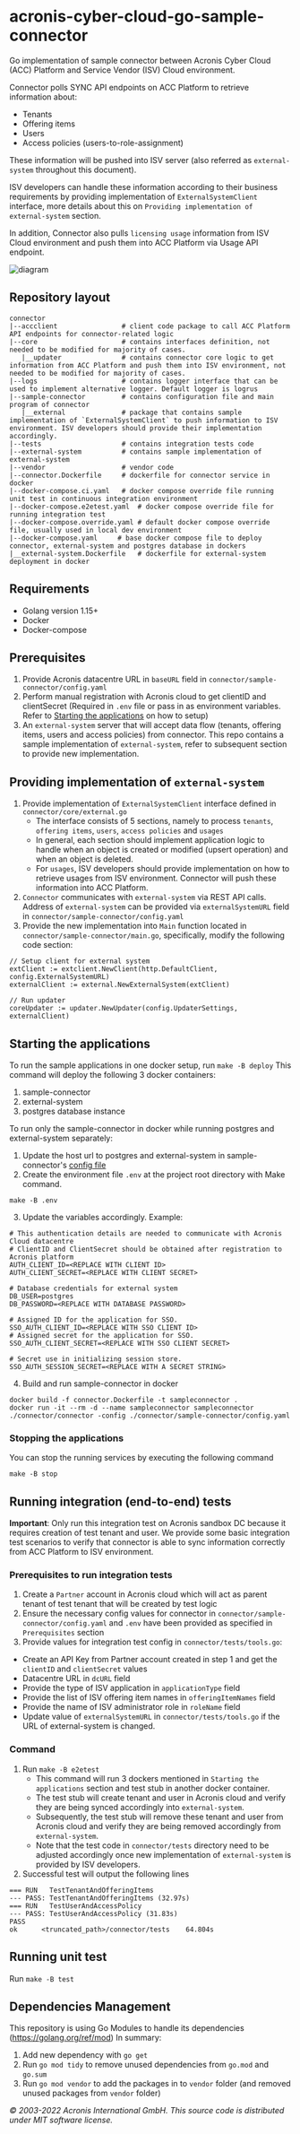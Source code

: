 # acronis-cyber-cloud-go-sample-connector

Go implementation of sample connector between Acronis Cyber Cloud (ACC) Platform and Service Vendor (ISV) Cloud environment.

Connector polls SYNC API endpoints on ACC Platform to retrieve information about:
* Tenants
* Offering items
* Users
* Access policies (users-to-role-assignment)

These information will be pushed into ISV server (also referred as `external-system` throughout this document).

ISV developers can handle these information according to their business requirements by providing implementation of `ExternalSystemClient` interface, more details about this on `Providing implementation of external-system` section.

In addition, Connector also pulls `licensing usage` information from ISV Cloud environment and push them into ACC Platform via Usage API endpoint.

![diagram](connector-diagram.png)

## Repository layout
```
connector
|--accclient                # client code package to call ACC Platform API endpoints for connector-related logic
|--core                     # contains interfaces definition, not needed to be modified for majority of cases.
   |__updater               # contains connector core logic to get information from ACC Platform and push them into ISV environment, not needed to be modified for majority of cases.
|--logs                     # contains logger interface that can be used to implement alternative logger. Default logger is logrus
|--sample-connector         # contains configuration file and main program of connector
   |__external              # package that contains sample implementation of `ExternalSystemClient` to push information to ISV environment. ISV developers should provide their implementation accordingly.
|--tests                    # contains integration tests code
|--external-system          # contains sample implementation of external-system
|--vendor                   # vendor code
|--connector.Dockerfile     # dockerfile for connector service in docker
|--docker-compose.ci.yaml   # docker compose override file running unit test in continuous integration environment
|--docker-compose.e2etest.yaml  # docker compose override file for running integration test
|--docker-compose.override.yaml # default docker compose override file, usually used in local dev environment
|--docker-compose.yaml     # base docker compose file to deploy connector, external-system and postgres database in dockers
|__external-system.Dockerfile   # dockerfile for external-system deployment in docker
```


## Requirements
* Golang version 1.15+
* Docker
* Docker-compose

## Prerequisites
1. Provide Acronis datacentre URL in `baseURL` field in `connector/sample-connector/config.yaml`
2. Perform manual registration with Acronis cloud to get clientID and clientSecret (Required in `.env` file or pass in as environment variables. Refer to [Starting the applications](#starting-the-applications) on how to setup)
3. An `external-system` server that will accept data flow (tenants, offering items, users and access policies) from connector. This repo contains a sample implementation of `external-system`, refer to subsequent section to provide new implementation.

## Providing implementation of `external-system`
1. Provide implementation of `ExternalSystemClient` interface defined in `connector/core/external.go`
    * The interface consists of 5 sections, namely to process `tenants`, `offering items`, `users`, `access policies` and `usages`
    * In general, each section should implement application logic to handle when an object is created or modified (upsert operation) and when an object is deleted.
    * For `usages`, ISV developers should provide implementation on how to retrieve usages from ISV environment. Connector will push these information into ACC Platform.
2. `Connector` communicates with `external-system` via REST API calls. Address of `external-system` can be provided via `externalSystemURL` field in `connector/sample-connector/config.yaml`
3. Provide the new implementation into `Main` function located in `connector/sample-connector/main.go`, specifically, modify the following code section:
```
// Setup client for external system
extClient := extclient.NewClient(http.DefaultClient, config.ExternalSystemURL)
externalClient := external.NewExternalSystem(extClient)

// Run updater
coreUpdater := updater.NewUpdater(config.UpdaterSettings, externalClient)
```

## Starting the applications

To run the sample applications in one docker setup, run `make -B deploy`
This command will deploy the following 3 docker containers:
1. sample-connector
2. external-system
3. postgres database instance

To run only the sample-connector in docker while running postgres and external-system separately:
1. Update the host url to postgres and external-system in sample-connector's [config file](connector/sample-connector/config.yaml)
2. Create the environment file `.env` at the project root directory with Make command.
  ```
  make -B .env
  ```
3. Update the variables accordingly. Example:
  ```
  # This authentication details are needed to communicate with Acronis Cloud datacentre
  # ClientID and ClientSecret should be obtained after registration to Acronis platform
  AUTH_CLIENT_ID=<REPLACE WITH CLIENT ID>
  AUTH_CLIENT_SECRET=<REPLACE WITH CLIENT SECRET>

  # Database credentials for external system
  DB_USER=postgres
  DB_PASSWORD=<REPLACE WITH DATABASE PASSWORD>

  # Assigned ID for the application for SSO.
  SSO_AUTH_CLIENT_ID=<REPLACE WITH SSO CLIENT ID>
  # Assigned secret for the application for SSO.
  SSO_AUTH_CLIENT_SECRET=<REPLACE WITH SSO CLIENT SECRET>

  # Secret use in initializing session store.
  SSO_AUTH_SESSION_SECRET=<REPLACE WITH A SECRET STRING>
  ```
4. Build and run sample-connector in docker
  ```
  docker build -f connector.Dockerfile -t sampleconnector .
  docker run -it --rm -d --name sampleconnector sampleconnector ./connector/connector -config ./connector/sample-connector/config.yaml
  ```

### Stopping the applications

You can stop the running services by executing the following command
```
make -B stop
```

## Running integration (end-to-end) tests
**Important**: Only run this integration test on Acronis sandbox DC because it requires creation of test tenant and user.
We provide some basic integration test scenarios to verify that connector is able to sync information correctly from ACC Platform to ISV environment.
### Prerequisites to run integration tests
1. Create a `Partner` account in Acronis cloud which will act as parent tenant of test tenant that will be created by test logic
2. Ensure the necessary config values for connector in `connector/sample-connector/config.yaml` and `.env` have been provided as specified in `Prerequisites` section
3. Provide values for integration test config in `connector/tests/tools.go`:
  * Create an API Key from Partner account created in step 1 and get the `clientID` and `clientSecret` values
  * Datacentre URL in `dcURL` field
  * Provide the type of ISV application in `applicationType` field
  * Provide the list of ISV offering item names in `offeringItemNames` field
  * Provide the name of ISV administrator role in `roleName` field
  * Update value of `externalSystemURL` in `connector/tests/tools.go` if the URL of external-system is changed.

### Command
1. Run `make -B e2etest`
    * This command will run 3 dockers mentioned in `Starting the applications` section and test stub in another docker container.
    * The test stub will create tenant and user in Acronis cloud and verify they are being synced accordingly into `external-system`.
    * Subsequently, the test stub will remove these tenant and user from Acronis cloud and verify they are being removed accordingly from `external-system`.
    * Note that the test code in `connector/tests` directory need to be adjusted accordingly once new implementation of `external-system` is provided by ISV developers.
2. Successful test will output the following lines
```
=== RUN   TestTenantAndOfferingItems
--- PASS: TestTenantAndOfferingItems (32.97s)
=== RUN   TestUserAndAccessPolicy
--- PASS: TestUserAndAccessPolicy (31.83s)
PASS
ok      <truncated_path>/connector/tests    64.804s
```

## Running unit test
Run `make -B test`

## Dependencies Management
This repository is using Go Modules to handle its dependencies (https://golang.org/ref/mod)
In summary:
1. Add new dependency with `go get`
1. Run `go mod tidy` to remove unused dependencies from `go.mod` and `go.sum`
1. Run `go mod vendor` to add the packages in to `vendor` folder (and removed unused packages from `vendor` folder)

*© 2003-2022 Acronis International GmbH. This source code is distributed under MIT software license.*
